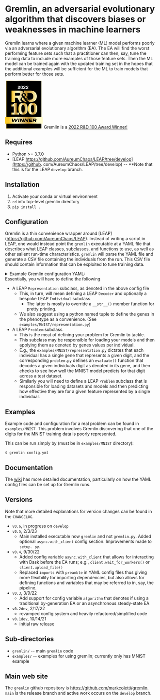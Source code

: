 # Gremlin, an adversarial evolutionary algorithm that discovers biases or weaknesses in machine learners

Gremlin learns where a given machine learner (ML) model performs poorly via an
adversarial evolutionary algorithm (EA).  The EA will find the worst 
performing feature sets such that a practitioner can then, say, tune the 
training data to include more examples of those feature sets.  Then the ML
model can be trained again with the updated training set in the hopes that 
the additional examples will be sufficient for the ML to train models that 
perform better for those sets.

![2022 R&D 100 Award Winner](RD100_2022_Winner_Logo-small.png) Gremlin is a [2022 R&D 100 Award Winner!](https://www.rdworldonline.com/rd-100-winners-for-2022-are-announced/)

## Requires
* Python >= 3.7.0
* [LEAP https://github.com/AureumChaos/LEAP/tree/develop](https://github.
  com/AureumChaos/LEAP/tree/develop) -- **Note that this is for the LEAP
  `develop` branch.

## Installation

1. Activate your conda or virtual environment
2. `cd` into top-level gremlin directory
3. `pip install .`

## Configuration
Gremlin is a thin convenience wrapper around [LEAP]
(https://github.com/AureumChaos/LEAP).  Instead of writing a script in LEAP, 
one would instead point the `gremlin` executable at a YAML file that describes 
what LEAP classes, subclasses, and functions to use, as well as other salient 
run-time characteristics. `gremlin` will parse the YAML file and generate a 
CSV file containing the individuals from the run.  This CSV file should 
contain information that can be exploited to tune training data.

<details>
  <summary>Example Gremlin configuration YAML:</summary>

```yaml
pop_size: 25
algorithm: async # or bgen
async: # parameters for asynchronous steady-state EA
  init_pop_size: ${pop_size}
  max_births: 2000
  ind_file: inds.csv # optional file for writing individuals as they are evaluated
  ind_file_probe: probe.log_ind # optional functor or function for writing ind_file

pop_file: pop.csv # where we will write out each generation in CSV format
problem: problem.QLearnerBalanceProblem("${oc.env:GREMLIN_QLEARNER_CARTPOLE_MODEL_FPATH}")
representation: representation.BalanceRepresentation()
preamble: |
  import probe # need to import our probe.py so that LEAP sees our probe pipeline operator
pipeline: # isotropic means we mutate all genes with the given stds
  - ops.random_selection
  - ops.clone
  - mutate_gaussian(expected_num_mutations='isotropic', std=[0.1, 0.001, 0.01, 0.001], hard_bounds=representation.BalanceRepresentation.genome_bounds)
  - ops.pool(size=1)
```
</details>
Essentially, you will have to define the following

* A LEAP `Representation` subclass, as denoted in the above config file
  * This, in turn, will mean defining a LEAP `Decoder` and optionally a 
    bespoke LEAP `Individual` subclass.
    * The latter is mostly to override a `__str__()` member function for 
      pretty printing.
  * We also suggest using a python named tuple to define the genes in the 
    phenotype as a convenience.  (See `examples/MNIST/representation.py`)
* A LEAP `Problem` subclass.
  * This is the meat of defining your problem for Gremlin to tackle.
  * This subclass may be responsible for loading your models and then 
    applying them as denoted by genes values per individual.
  * E.g., the `examples/MNIST/representation.py` dictates that each 
    individual has a single gene that represents a given digit, and the 
    corresponding `problem.py` defines an `evaluate()` function that decodes 
    a given individuals digit as denoted in its gene, and then checks to see 
    how well the MNIST model predicts for that digit across a test dataset.
  * Similarly you will need to define a LEAP `Problem` subclass that is 
    responsible for loading datasets and models and then predicting how 
    effective they are for a given feature represented by a single individual.

## Examples
Example code and configuration for a real problem can be found in `examples/MNIST`.
This problem involves Gremlin discovering that one of the digits for the MNIST
training data is poorly represented.

This can be run simply by (must be in `examples/MNIST` directory):

```
$ gremlin config.yml
```

## Documentation
The [wiki](https://github.com/markcoletti/gremlin/wiki) has more detailed 
documentation, particularly on how the YAML config files can be set up for 
Gremlin runs.

## Versions

Note that more detailed explanations for version changes can be found in the 
`CHANGELOG`.

* `v0.6`, in progress on `develop`
* `v0.5`, 2/3/23
  * Main installed executable now `gremlin` and not `gremlin.py`. Added 
    optional `async.with_client` config section. Improvements made to `setup.
    py`.
* `v0.4`, 9/30/22
  * Added config variable `async.with_client` that allows for interacting 
    with Dask before the EA runs; e.g., `client.wait_for_workers()` or 
    `client.upload_file()`
  * Replaced `imports` with `preamble` in YAML config files thus giving more
    flexibility for importing dependencies, but also allows for defining
    functions and variables that may be referred to in, say, the pipeline.
* `v0.3`, 3/9/22
  * Add support for config variable `algorithm` that denotes if using a 
    traditional by-generation EA or an asynchronous steady-state EA
* `v0.2dev`, 2/17/22 
  * revamped config system and heavily 
    refactored/simplified code
* `v0.1dev`, 10/14/21 
  * initial raw release

## Sub-directories
* `gremlin/` -- main `gremlin` code
* `examples/` -- examples for using gremlin; currently only has MNIST example

## Main web site

The `gremlin` github repository is https://github.com/markcoletti/gremlin.  
`main` is the release branch and active work occurs on the `develop` branch.
